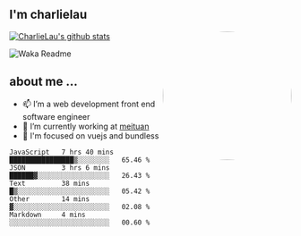 
<h2>I'm charlielau</h2>
<img align='right' style="border-radius:50%" src="https://avatars1.githubusercontent.com/u/44078251?s=460&u=6b4f1c257663e44063b0b6a21c9c94f45bcfdcc7&v=4" width="230">

[![CharlieLau's github stats](https://github-readme-stats.vercel.app/api?username=charlielau)](https://github.com/charlielau/github-readme-stats)


![Waka Readme](https://github.com/CharlieLau/charlielau/workflows/Waka%20Readme/badge.svg)

## about me ...
- 📫 I’m a web development front end software engineer
- 🔭 I’m currently working at  <a href="https://www.meituan.com">meituan</a>
- 🔭 I'm focused on vuejs and bundless

<!-- <p align="center">
  <a href="https://github.com/charlielau" class="rich-diff-level-one">
    <img src="https://github-readme-stats.vercel.app/api?username=charlielau&title_color=333&text_color=777" alt="CharlieLau" >
  </a>
</p> -->

<!--START_SECTION:waka-->
```text
JavaScript   7 hrs 40 mins   ████████████████▒░░░░░░░░   65.46 % 
JSON         3 hrs 6 mins    ██████▓░░░░░░░░░░░░░░░░░░   26.43 % 
Text         38 mins         █▒░░░░░░░░░░░░░░░░░░░░░░░   05.42 % 
Other        14 mins         ▓░░░░░░░░░░░░░░░░░░░░░░░░   02.08 % 
Markdown     4 mins          ░░░░░░░░░░░░░░░░░░░░░░░░░   00.60 % 
```
<!--END_SECTION:waka-->
